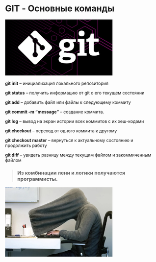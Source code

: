 # GIT - Основные команды

[<img src="git.jpeg" width="350"/>](https://github.com/Ameon/git_basic_commands)

**git init** – инициализация локального репозитория

**git status** – получить информацию от git о его текущем состоянии

**git add** – добавить файл или файлы к следующему коммиту

**git commit -m “message”** – создание коммита.

**git log** – вывод на экран истории всех коммитов с их хеш-кодами

**git checkout** – переход от одного коммита к другому

**git checkout master** – вернуться к актуальному состоянию и продолжить работу

**git diff** – увидеть разницу между текущим файлом и закоммиченным файлом

> ### Из комбинации лени и логики получаются программисты.

[<img src="programmer-min.jpg" width="350"/>](https://github.com/Ameon/git_basic_commands/blob/master/programmer-min.jpg)



